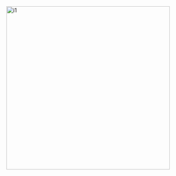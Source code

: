 
<img width="429" alt="i1" src="https://user-images.githubusercontent.com/100523955/212520418-cb1480cc-509f-4b8a-bec7-e71f06d0f479.PNG">

